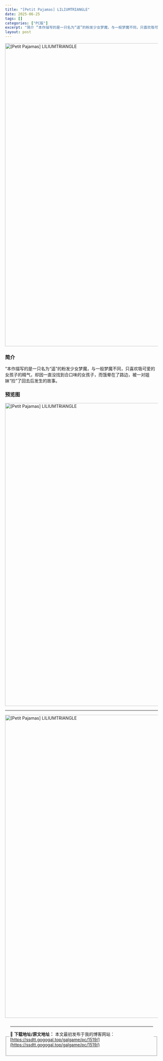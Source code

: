 ```yaml
---
title: "[Petit Pajamas] LILIUMTRIANGLE"
date: 2025-06-25
tags: []
categories: ["PC版"]
excerpt: "简介 “本作描写的是一只名为“遥”的粉发少女梦魔，与一般梦魔不同，只喜欢吸可爱的女孩子的精气，却因一直没找到合口味的女孩子，而饿晕在了路边，被一对姐妹“捡”了回去后发生的故事。 预览图 资源下载点进按钮进入下载页面查看下载地址 资源免费下载地址 下载地址 说明: 油猴下载教程 磁力下载推荐使用qBi&hellip;"
layout: post
---
```



<p><img decoding="async"   src="https://ssdtt.gogogal.top/wp-content/uploads/2025/06/9ad7d-00.webp" loading="lazy" alt="[Petit Pajamas] LILIUMTRIANGLE" style="display: block; margin-left: auto; margin-right: auto; width: 1000px;" /></p>
<div>
<h3>简介</h3>
</p></div>
<p>“本作描写的是一只名为“遥”的粉发少女梦魔，与一般梦魔不同，只喜欢吸可爱的女孩子的精气，却因一直没找到合口味的女孩子，而饿晕在了路边，被一对姐妹“捡”了回去后发生的故事。</p>
<h3>预览图</h3>
<p><img decoding="async"   src="https://ssdtt.gogogal.top/wp-content/uploads/2025/06/934f1-01.webp" loading="lazy" alt="[Petit Pajamas] LILIUMTRIANGLE" style="display: block; margin-left: auto; margin-right: auto; width: 1000px;" /></p>
<hr />
<p><img decoding="async"   src="https://ssdtt.gogogal.top/wp-content/uploads/2025/06/d78a6-02.webp" loading="lazy" alt="[Petit Pajamas] LILIUMTRIANGLE" style="display: block; margin-left: auto; margin-right: auto; width: 1000px;" /></p>
<div></div>
<fieldset>
<legend>


---
📖 **下载地址/原文地址：** 本文最初发布于我的博客网站：[https://ssdtt.gogogal.top/galgame/pc/1519/](https://ssdtt.gogogal.top/galgame/pc/1519/)
